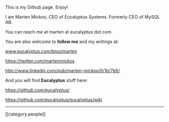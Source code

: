 This is my Github page. Enjoy!

I am Marten Mickos, CEO of Eucalyptus Systems. Formerly CEO of MySQL AB.

You can reach me at marten at eucalyptus dot com.

You are also welcome to **follow me** and my writings at:

   www.eucalyptus.com/blog/marten

   https://twitter.com/martenmickos

   http://www.linkedin.com/pub/marten-mickos/0/1b/7b5/


And you will find **Eucalyptus** stuff here:

   https://github.com/eucalyptus/

   https://github.com/eucalyptus/eucalyptus/wiki

*****
[[category.people]]

